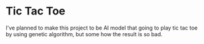 # Tic Tac Toe
I've planned to make this project to be AI model that going to play tic tac toe by using genetic algorithm, but some how the result is so bad.
